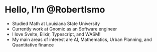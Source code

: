 # Hello, I’m @RobertIsmo

- Studied Math at Louisiana State University
- Currently work at Gnomic as an Software engineer
- I love Svelte, Elixir, Typescript, and WASM!
- My main areas of interest are AI, Mathematics, Urban Planning, and Quantitative finance

<!---
RobertIsmo/RobertIsmo is a ✨ special ✨ repository because its `README.md` (this file) appears on your GitHub profile.
You can click the Preview link to take a look at your changes.
--->
